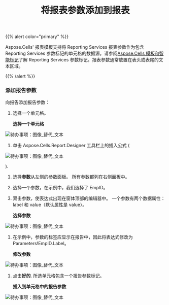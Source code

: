﻿---
title: 将报表参数添加到报表
type: docs
weight: 60
url: /zh/reportingservices/adding-report-parameters-to-report/
---
{{% alert color="primary" %}} 

Aspose.Cells' 报表模板支持将 Reporting Services 报表参数作为包含 Reporting Services 参数标记的单元格的数据源。请参阅[Aspose.Cells 模板和智能标记](/cells/zh/reportingservices/aspose-cells-template-and-smart-markers/)了解 Reporting Services 参数标记。报表参数通常放置在表头或表尾的文本区域。

{{% /alert %}} 
### **添加报告参数**
向报告添加报告参数：

1. 选择一个单元格。

   **选择一个单元格** 

![待办事项：图像_替代_文本](adding-report-parameters-to-report_1.png)




1. 单击 Aspose.Cells.Report.Designer 工具栏上的插入公式 (

![待办事项：图像_替代_文本](adding-report-parameters-to-report_2.png)

).

1. 选择**参数**从左侧的参数面板。
所有参数都列在右侧面板中。
1. 选择一个参数，在示例中，我们选择了 EmpID。
1. 双击参数，使表达式出现在窗体顶部的编辑器中。
一个参数有两个数据属性：label 和 value（默认属性是 value）。

   **选择参数** 

![待办事项：图像_替代_文本](adding-report-parameters-to-report_3.png)




1. 在示例中，参数的标签应显示在报告中，因此将表达式修改为 Parameters!EmpID.Label。

   **修改参数** 

![待办事项：图像_替代_文本](adding-report-parameters-to-report_4.png)




1. 点击**好的**.
所选单元格包含一个报告参数标记。

   **插入到单元格中的报告参数** 

![待办事项：图像_替代_文本](adding-report-parameters-to-report_5.png)
